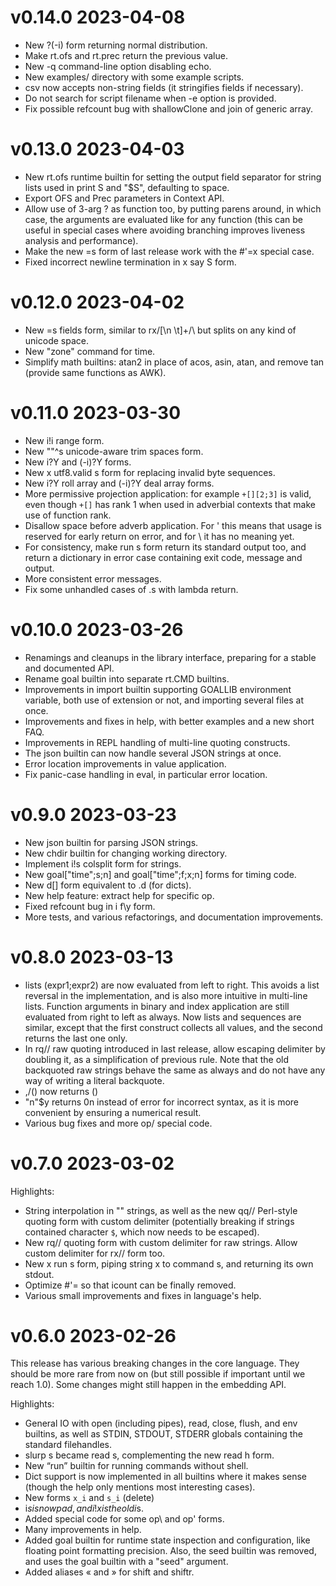# v0.14.0 2023-04-08

+ New ?(-i) form returning normal distribution.
+ Make rt.ofs and rt.prec return the previous value.
+ New -q command-line option disabling echo.
+ New examples/ directory with some example scripts.
+ csv now accepts non-string fields (it stringifies fields if necessary).
+ Do not search for script filename when -e option is provided.
+ Fix possible refcount bug with shallowClone and join of generic array.

# v0.13.0 2023-04-03

+ New rt.ofs runtime builtin for setting the output field separator for string
  lists used in print S and "$S", defaulting to space.
+ Export OFS and Prec parameters in Context API.
+ Allow use of 3-arg ? as function too, by putting parens around, in which
  case, the arguments are evaluated like for any function (this can be useful
  in special cases where avoiding branching improves liveness analysis and
  performance).
+ Make the new =s form of last release work with the #'=x special case.
+ Fixed incorrect newline termination in x say S form.

# v0.12.0 2023-04-02

+ New =s fields form, similar to rx/[\n \t]+/\ but splits on any kind of unicode
  space.
+ New "zone" command for time.
+ Simplify math builtins: atan2 in place of acos, asin, atan, and remove tan
  (provide same functions as AWK).

# v0.11.0 2023-03-30

+ New i!i range form.
+ New ""^s unicode-aware trim spaces form.
+ New i?Y and (-i)?Y forms.
+ New x utf8.valid s form for replacing invalid byte sequences.
+ New i?Y roll array and (-i)?Y deal array forms.
+ More permissive projection application: for example `+[][2;3]` is valid, even
  though `+[]` has rank 1 when used in adverbial contexts that make use of
  function rank.
+ Disallow space before adverb application. For ' this means that usage is
  reserved for early return on error, and for \ it has no meaning yet.
+ For consistency, make run s form return its standard output too, and return
  a dictionary in error case containing exit code, message and output.
+ More consistent error messages.
+ Fix some unhandled cases of .s with lambda return.

# v0.10.0 2023-03-26

+ Renamings and cleanups in the library interface, preparing for a stable
  and documented API.
+ Rename goal builtin into separate rt.CMD builtins.
+ Improvements in import builtin supporting GOALLIB environment variable,
  both use of extension or not, and importing several files at once.
+ Improvements and fixes in help, with better examples and a new short FAQ.
+ Improvements in REPL handling of multi-line quoting constructs.
+ The json builtin can now handle several JSON strings at once.
+ Error location improvements in value application.
+ Fix panic-case handling in eval, in particular error location.

# v0.9.0 2023-03-23

+ New json builtin for parsing JSON strings.
+ New chdir builtin for changing working directory.
+ Implement i!s colsplit form for strings.
+ New goal["time";s;n] and goal["time";f;x;n] forms for timing code.
+ New d[] form equivalent to .d (for dicts).
+ New help feature: extract help for specific op.
+ Fixed refcount bug in i f\y form.
+ More tests, and various refactorings, and documentation improvements.

# v0.8.0 2023-03-13

+ lists (expr1;expr2) are now evaluated from left to right. This avoids a list
  reversal in the implementation, and is also more intuitive in multi-line
  lists. Function arguments in binary and index application are still evaluated
  from right to left as always.  Now lists and sequences are similar, except
  that the first construct collects all values, and the second returns the last
  one only.
+ In rq// raw quoting introduced in last release, allow escaping delimiter by
  doubling it, as a simplification of previous rule. Note that the old
  backquoted raw strings behave the same as always and do not have any way of
  writing a literal backquote.
+ ,/() now returns ()
+ "n"$y returns 0n instead of error for incorrect syntax, as it is more
  convenient by ensuring a numerical result.
+ Various bug fixes and more op/ special code.

# v0.7.0 2023-03-02

Highlights:

+ String interpolation in "" strings, as well as the new qq// Perl-style
  quoting form with custom delimiter (potentially breaking if strings contained
  character `$`, which now needs to be escaped).
+ New rq// quoting form with custom delimiter for raw strings. Allow custom
  delimiter for rx// form too.
+ New x run s form, piping string x to command s, and returning its own stdout.
+ Optimize #'= so that icount can be finally removed.
+ Various small improvements and fixes in language's help.

# v0.6.0 2023-02-26

This release has various breaking changes in the core language.  They should be
more rare from now on (but still possible if important until we reach 1.0).
Some changes might still happen in the embedding API.

Highlights:

* General IO with open (including pipes), read, close, flush, and env builtins,
  as well as STDIN, STDOUT, STDERR globals containing the standard filehandles.
* slurp s became read s, complementing the new read h form.
* New “run” builtin for running commands without shell.
* Dict support is now implemented in all builtins where it makes sense (though
  the help only mentions most interesting cases).
* New forms `x_i` and `s_i` (delete)
* i$s is now pad, and i!x is the old i$s.
* Added special code for some op\ and op' forms.
* Many improvements in help.
* Added goal builtin for runtime state inspection and configuration, like
  floating point formatting precision. Also, the seed builtin was removed, and
  uses the goal builtin with a "seed" argument.
* Added aliases « and » for shift and shiftr.
